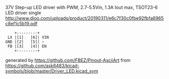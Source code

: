 37V Step-up LED driver with PWM, 2.7-5.5Vin, 1.3A Iout max, TSOT23-6
LED driver single
http://www.dioo.com/uploads/product/20190311/e6c7f30c0fbe92fbfa6965c8ef1c5b19.pdf


	    +---------+
	 LX |[1]   [6]| VIN
	GND |[2]   [5]| ~
	 FB |[3]   [4]| EN
	    +---------+


generated by https://github.com/FBEZ/Pinout-AsciiArt from https://github.com/ask6483/kicad-symbols/blob/master/Driver_LED.kicad_sym